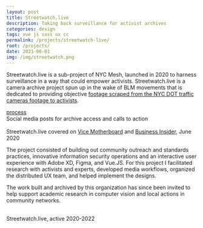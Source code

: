 ```yaml
---
layout: post
title: Streetwatch.live
description: Taking back surveillance for activist archives
categories: design
tags: vue js sass ux cc
permalink: /projects/streetwatch-live/
root: /projects/
date: 2021-06-01
img: /img/streetwatch.png
---
```


Streetwatch.live is a sub-project of NYC Mesh, launched in 2020 to harness surveillance in a way that could empower activists. Streetwatch.live is a camera archive project spun up in the wake of BLM movements that is dedicated to providing objective <a href="https://www.nycmesh.net/blog/nyc-surveillance-archive/" target="_blank">footage scraped from the NYC DOT traffic cameras footage to activists</a>.

<div class="materials center">
	<a href="https://www.nycmesh.net/blog/streetwatchlive/" target="_blank" class="post-resource" id="sources">process</a>
</div>

<div class="img_full">
		<img class="col three" src="{{ site.baseurl }}/img/streetwatch/DOT2_Image2.png" alt="" title="streetwatch.live social posts">
</div>
<div class="col three caption">
	Social media posts for archive access and calls to action
</div>

<div class="img_full">
	<img class="col half" src="{{ site.baseurl }}/img/streetwatch/streetwatch-vice.png" alt="" title="streetwatch.live on vice"/>
	<img class="col half" src="{{ site.baseurl }}/img/streetwatch/streetwatch-bi.png" alt="" title="streetwatch.live on business insider"/>
</div>
<div class="col three caption">
Streetwatch.live covered on <a href="https://www.vice.com/en/article/y3zp55/activists-are-using-traffic-cameras-to-track-police-brutality" target="_blank">Vice Motherboard</a> and <a href="https://www.businessinsider.com/activists-using-nyc-traffic-cameras-to-track-police-brutality-2020-6" target="_blank">Business Insider</a>, June 2020
</div>

The project consisted of building out community outreach and standards practices, innovative information security operations and an interactive user experience with Adobe XD, Figma, and Vue.JS. For this project I facilitated research with activists and experts, developed media workflows, organized the distributed UX team, and helped implement the designs.

The work built and archived by this organization has since been invited to help support academic research in computer vision and local actions in community networks.

<div class="img_full">
	<img class="col one" src="{{ site.baseurl }}/img/streetwatch/streetwatch-live_mobile.png" alt="" title="streetwatch.live mobile ui">
	<img class="col two" src="{{ site.baseurl }}/img/streetwatch/streetwatch-live.png" alt="" title="streetwatch.live interface">
</div>
<div class="col three caption">
	Streetwatch.live, active 2020-2022
</div>

